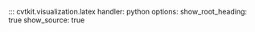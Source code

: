 ::: cvtkit.visualization.latex
    handler: python
    options:
        show_root_heading: true
        show_source: true
